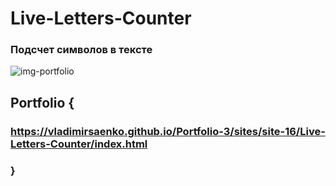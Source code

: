 # Live-Letters-Counter

### Подсчет символов в тексте

![img-portfolio](https://user-images.githubusercontent.com/56477695/138554529-2f4a299c-ffb0-4955-8d77-2b1d5da3e828.png)

## Portfolio {

### https://vladimirsaenko.github.io/Portfolio-3/sites/site-16/Live-Letters-Counter/index.html

### }
